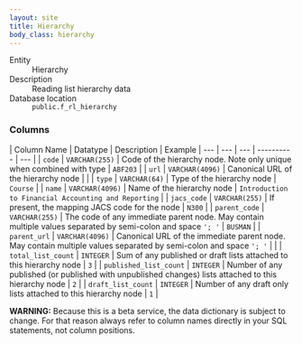 ```yaml
---
layout: site
title: Hierarchy
body_class: hierarchy
---
```


<dl>
  <dt>Entity</dt>
  <dd>Hierarchy</dd>

  <dt>Description</dt>
  <dd>Reading list hierarchy data</dd>

  <dt>Database location</dt>
  <dd><code>public.f_rl_hierarchy</code></dd>
</dl>

### Columns

| Column Name | Datatype | Description  | Example
| --- | --- | --- | ---------- | --- |
| `code` | `VARCHAR(255)` | Code of the hierarchy node. Note only unique when combined with type | `ABF203` |
| `url` | `VARCHAR(4096)` |  Canonical URL of the hierarchy node | |
| `type` | `VARCHAR(64)` | Type of the hierarchy node | `Course` |
| `name` | `VARCHAR(4096)` | Name of the hierarchy node  | `Introduction to Financial Accounting and Reporting` |
| `jacs_code` | `VARCHAR(255)` | If present, the mapping JACS code for the node | `N300` |
| `parent_code` | `VARCHAR(255)` | The code of any immediate parent node. May contain multiple values separated by semi-colon and space `'; '` | `BUSMAN` |
| `parent_url` | `VARCHAR(4096)` | Canonical URL of the immediate parent node. May contain multiple values separated by semi-colon and space `'; '` | |
| `total_list_count` | `INTEGER` | Sum of any published or draft lists attached to this hierarchy node | `3` |
| `published_list_count` | `INTEGER` | Number of any published (or published with unpublished changes) lists attached to this hierarchy node | `2` |
| `draft_list_count` | `INTEGER` | Number of any draft only lists attached to this hierarchy node | `1` |

**WARNING:** Because this is a beta service, the data dictionary is subject to change. For that reason always refer to column names directly in your SQL statements, not column positions.

